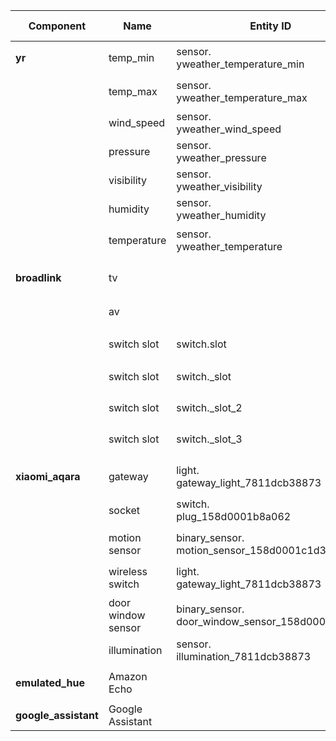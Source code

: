 | Component              | Name               | Entity ID                                       | Friendly Name | HomeBridge Name | Hue Name   |
| ---------------------- |--------------------| ------------------------------------------------|---------------|-----------------|------------|
| <b>yr</b>              | temp_min           | sensor.<br>yweather_temperature_min                 | 最低温度       | 最低温度         |            |
|                        | temp_max           | sensor.<br>yweather_temperature_max                 | 最高温度       | 最高温度         |            |
|                        | wind_speed         | sensor.<br>yweather_wind_speed                      | 风速           | 风速            |            |
|                        | pressure           | sensor.<br>yweather_pressure                        | 气压           | 气压            |            |
|                        | visibility         | sensor.<br>yweather_visibility                      | 能见度         | 能见度          |              |
|                        | humidity           | sensor.<br>yweather_humidity                        | 湿度           | 湿度            |            |
|                        | temperature        | sensor.<br>yweather_temperature                     | 当前温度       | 当前温度         |            |
|                        |                    |                                                     |                |                 |            |
| <b>broadlink<b>        | tv                 |                                                    | 客厅电视(TV)    |                 |            |
|                        | av                 |                                                    | 客厅电视(TV)    |                 |            |
|                        | switch slot        | switch.slot                                        | 鱼缸灯slot      |                 |   switch 2 |
|                        | switch slot        | switch._slot                                       | 鱼缸过滤器slot   |                 |   switch 3 |
|                        | switch slot        | switch._slot_2                                     | 其他slot        |                 |   switch 4 |
|                        | switch slot        | switch._slot_3                                     | 鱼缸加热棒slot   |                 |   switch 5 |
|                        |                    |                                                     |                |                 |            |
| <b>xiaomi_aqara<b>     | gateway            | light.<br>gateway_light_7811dcb38873                | 小米网关灯      | 小米网关灯       | light 1  |
|                        | socket             | switch.<br>plug_158d0001b8a062                      | 小米插座        | 小米插座         | socket 1 |
|                        | motion sensor      | binary_sensor.<br>motion_sensor_158d0001c1d36a      | 人体传感器      | 人体传感器       |            |
|                        | wireless switch    | light.<br>gateway_light_7811dcb38873                | 无线开关        | 无线开关         | switch 1 |
|                        | door window sensor | binary_sensor.<br>door_window_sensor_158d0001bf930f | 门窗传感器      | 门窗传感器       |            |
|                        | illumination       | sensor.<br>illumination_7811dcb38873                | 照明            | 照明            |            | 
|                        |                    |                                                     |                 |                 |          |
| <b>emulated_hue<b>     | Amazon Echo        |                                                    |                 |                 |           |
|                        |                    |                                                    |                 |                 |           |
| <b>google_assistant<b> | Google Assistant   |                                                    |                 |                 |           |
